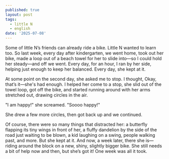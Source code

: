 ```yaml
---
published: true
layout: post
tags:
  - little N
  - english
date: '2025-07-08'
---
```

Some of little N’s friends can already ride a bike. Little N wanted to learn too. So last week, every day after kindergarten, we went home, took out her bike, made a loop out of a beach towel for her to slide into—so I could hold her steady—and off we went. Every day, for an hour, I ran by her side, helping just enough to keep her balanced. Every day, she kept at it.

At some point on the second day, she asked me to stop. I thought, Okay, that’s it—she's had enough. I helped her come to a stop, she slid out of the towel loop, got off the bike, and started running around with her arms stretched out, drawing circles in the air.

"I am happy!" she screamed. "Soooo happy!"

She drew a few more circles, then got back up and we continued.

Of course, there were so many things that distracted her: a butterfly flapping its tiny wings in front of her, a fluffy dandelion by the side of the road just waiting to be blown, a kid laughing on a swing, people walking past, and more. But she kept at it. And now, a week later, there she is—riding around the block on a new, shiny, slightly bigger bike. She still needs a bit of help now and then, but she’s got it! One week was all it took.
